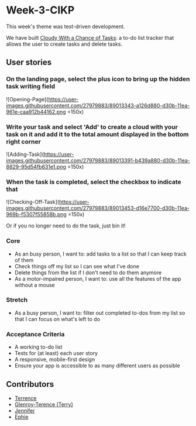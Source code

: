 # Week-3-CIKP

This week's theme was test-driven development. 

We have built [Cloudy With a Chance of Tasks](https://fac20.github.io/Week-3-CIKP/): a to-do list tracker that allows the user to create tasks and delete tasks.

## User stories

### On the landing page, select the plus icon to bring up the hidden task writing field

![Opening-Page](https://user-images.githubusercontent.com/27979883/89013343-a126d880-d30b-11ea-961e-caa912b44162.png =150x)


### Write your task and select 'Add' to create a cloud with your task on it and add it to the total amount displayed in the bottom right corner

![Adding-Task](https://user-images.githubusercontent.com/27979883/89013391-b439a880-d30b-11ea-8829-95d54fb631e1.png =150x)


### When the task is completed, select the checkbox to indicate that

![Checking-Off-Task](https://user-images.githubusercontent.com/27979883/89013453-d16e7700-d30b-11ea-969b-f5307f55858b.png =150x)

Or if you no longer need to do the task, just bin it!

### Core
 - As an busy person, I want to: add tasks to a list so that I can keep track of them
 - Check things off my list so I can see what I've done
 - Delete things from the list if I don't need to do them anymore 
 - As a motor-impaired person, I want to: use all the features of the app without a mouse
 
### Stretch
 - As a busy person, I want to: filter out completed to-dos from my list so that I can focus on what's left to do
 
### Acceptance Criteria
- A working to-do list
- Tests for (at least) each user story
- A responsive, mobile-first design
- Ensure your app is accessible to as many different users as possible


## Contributors
- [Terrence](https://github.com/Netceer)
- [Glenroy-Terence (Terry)](https://github.com/RunGT)
- [Jennifer](https://github.com/jenndroid)
- [Ephie](https://github.com/ephieo)


